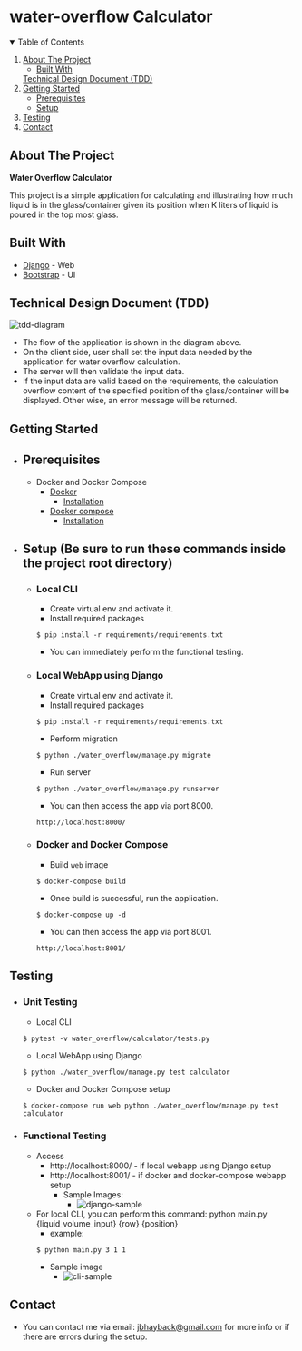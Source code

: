 # water-overflow Calculator

<!-- TABLE OF CONTENTS -->
<details open="open">
  <summary>Table of Contents</summary>
  <ol>
    <li>
      <a href="#about-the-project">About The Project</a>
      <ul>
        <li><a href="#built-with">Built With</a></li>
      </ul>
      <a href="#technical-design-document">Technical Design Document (TDD)</a>
    </li>
    <li>
      <a href="#getting-started">Getting Started</a>
      <ul>
        <li><a href="#prerequisites">Prerequisites</a></li>
        <li><a href="#setup">Setup</a></li>
      </ul>
    </li>
    <li><a href="#testing">Testing</a></li>
    <li><a href="#contact">Contact</a></li>
  </ol>
</details>


## __About The Project__

**Water Overflow Calculator**

This project is a simple application for calculating and illustrating how much liquid is in the glass/container given its position when K liters of liquid is poured in the top most glass.

## Built With
* [Django](https://www.djangoproject.com/) - Web
* [Bootstrap](https://getbootstrap.com/) - UI


## __Technical Design Document (TDD)__
 ![tdd-diagram](https://github.com/jbhayback/water-overflow/blob/main/water_overflow/converter/static/images/TDD_WO.png)
 - The flow of the application is shown in the diagram above.
 - On the client side, user shall set the input data needed by the application for water overflow calculation.
 - The server will then validate the input data.
 - If the input data are valid based on the requirements, the calculation overflow content of the specified position of the glass/container will be displayed. Other wise, an error message will be returned.

## __Getting Started__
- ## Prerequisites
  - Docker and Docker Compose
    * [Docker](https://www.docker.com/)
      * [Installation](https://docs.docker.com/engine/install/)
    * [Docker compose](https://docs.docker.com/compose/)
      * [Installation](https://docs.docker.com/compose/install/)

- ## Setup (__Be sure to run these commands inside the project root directory__)
    - ### __Local CLI__
        - Create virtual env and activate it.
        - Install required packages
        ```
        $ pip install -r requirements/requirements.txt
        ```
        - You can immediately perform the functional testing.
        
    - ### __Local WebApp using Django__
        - Create virtual env and activate it.
        - Install required packages
        ```
        $ pip install -r requirements/requirements.txt
        ```
        - Perform migration
        ```
        $ python ./water_overflow/manage.py migrate
        ```
        - Run server
        ```
        $ python ./water_overflow/manage.py runserver
        ```
        - You can then access the app via port 8000.
        ```
        http://localhost:8000/
        ```
    - ### __Docker and Docker Compose__
        - Build `web` image
        ```
        $ docker-compose build
        ```
        - Once build is successful, run the application.
        ```
        $ docker-compose up -d
        ```
        - You can then access the app via port 8001.
        ```
        http://localhost:8001/
        ```

 ## Testing
 - ### Unit Testing
    - Local CLI
    ```
    $ pytest -v water_overflow/calculator/tests.py
    ```
    - Local WebApp using Django
    ```
    $ python ./water_overflow/manage.py test calculator
    ```
    - Docker and Docker Compose setup
    ```
    $ docker-compose run web python ./water_overflow/manage.py test calculator
    ```

- ### Functional Testing
    - Access
        * http://localhost:8000/ - if local webapp using Django setup
        * http://localhost:8001/ - if docker and docker-compose webapp setup
            - Sample Images:
                - ![django-sample](https://github.com/jbhayback/water-overflow/blob/main/water_overflow/converter/static/images/functional_test_using_django.jpg)
    - For local CLI, you can perform this command: python main.py {liquid_volume_input} {row} {position}
        - example:
        ```
        $ python main.py 3 1 1
        ```
        - Sample image
            - ![cli-sample](https://github.com/jbhayback/water-overflow/blob/main/water_overflow/converter/static/images/functional_test_using_cli.jpg)

 ## Contact
- You can contact me via email: jbhayback@gmail.com for more info or if there are errors during the setup.
